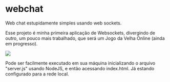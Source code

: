 # webchat
 Web chat estupidamente simples usando web sockets.
 
 Esse projeto é minha primeira aplicação de Websockets, divergindo de outro, um pouco mais trabalhado, que será um Jogo da Velha Online (ainda em progresso).

![](https://github.com/Juyuvi/webchat/blob/main/untitled.gif)

Pode ser facilmente executado em sua máquina inicializando o arquivo "server.js" usando NodeJS, e então acessando index.html. Já estando configurado para a rede local.

